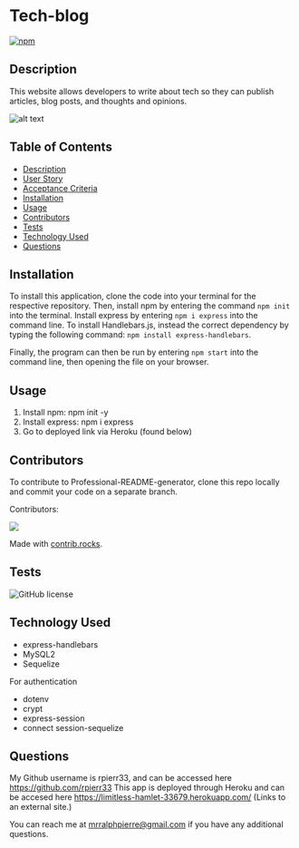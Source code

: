 # Tech-blog
[![npm](https://badge.fury.io/js/inquirer.svg)](http://badge.fury.io/js/inquirer)

## Description
This website allows developers to write about tech so they can publish articles, blog posts, and thoughts and opinions.

![alt text]("https://github.com/rpierr33/tech-blog/blob/main/assets/img/Tech-blog.png")

## Table of Contents
- [Description](#description)
- [User Story](#user-story)
- [Acceptance Criteria](#acceptance-criteria)
- [Installation](#installation)
- [Usage](#usage)
- [Contributors](#contributors)
- [Tests](#tests)
- [Technology Used](#technology-used)
- [Questions](#questions)


## Installation

To install this application, clone the code into your terminal for the respective repository. Then, install npm by entering the command ```npm init```  into the terminal. Install express by entering ```npm i express``` into the command line. To install Handlebars.js, instead the correct dependency by typing the following command: ```npm install express-handlebars```.

Finally, the program can then be run by entering ```npm start``` into the command line, then opening the file on your browser.

## Usage
1. Install npm: npm init -y
2. Install express: npm i express
3. Go to deployed link via Heroku (found below)

## Contributors
To contribute to Professional-README-generator, clone this repo locally and commit your code on a separate branch.
  
Contributors:

<a href="https://github.com/rpierr33/tech-blog/graphs/contributors">
  <img src="https://contrib.rocks/image?repo=rpierr33/tech-blog" />
</a>

Made with [contrib.rocks](https://contrib.rocks).

## Tests
![GitHub license](https://img.shields.io/badge/test-100%25-success)

## Technology Used
- express-handlebars
- MySQL2
- Sequelize

For authentication
- dotenv
- crypt
- express-session
- connect session-sequelize

## Questions
My Github username is rpierr33, and can be accessed here https://github.com/rpierr33
This app is deployed through Heroku and can be accesed here https://limitless-hamlet-33679.herokuapp.com/ (Links to an external site.)

You can reach me at mrralphpierre@gmail.com if you have any additional questions.

